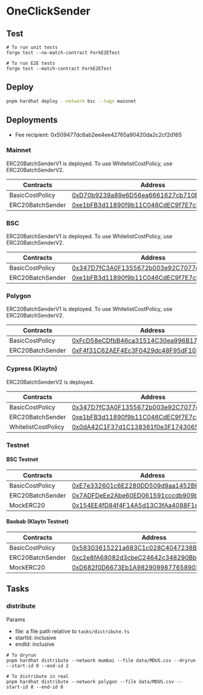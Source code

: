 # OneClickSender

## Test
```shell
# To run unit tests
forge test --no-match-contract ForkE2ETest

# To run E2E tests
forge test --match-contract ForkE2ETest
```

## Deploy
```sh
pnpm hardhat deploy --network bsc --tags mainnet
```

## Deployments

- Fee recipient: 0x509477dc6ab2ee4ee42765a90420da2c2cf2d165

### Mainnet
ERC20BatchSenderV1 is deployed. To use WhitelistCostPolicy, use ERC20BatchSenderV2.

| Contracts        | Address                                                                                                               |
|------------------|-----------------------------------------------------------------------------------------------------------------------|
| BasicCostPolicy  | [0xD70b9239a89e6D56ea6661627cb710B98FF100DA](https://etherscan.io/address/0xD70b9239a89e6D56ea6661627cb710B98FF100DA) |
| ERC20BatchSender | [0xe1bFB3d11890f9b11C046CdEC9f7E7cD7D472238](https://etherscan.io/address/0xe1bFB3d11890f9b11C046CdEC9f7E7cD7D472238) |

### BSC
ERC20BatchSenderV1 is deployed. To use WhitelistCostPolicy, use ERC20BatchSenderV2.

| Contracts        | Address                                                                                                              |
|------------------|----------------------------------------------------------------------------------------------------------------------|
| BasicCostPolicy  | [0x347D7fC3A0F1355672b003e92C7077e1FF1D3067](https://bscscan.com/address/0x347D7fC3A0F1355672b003e92C7077e1FF1D3067) |
| ERC20BatchSender | [0xe1bFB3d11890f9b11C046CdEC9f7E7cD7D472238](https://bscscan.com/address/0xe1bFB3d11890f9b11C046CdEC9f7E7cD7D472238) |

### Polygon
ERC20BatchSenderV1 is deployed. To use WhitelistCostPolicy, use ERC20BatchSenderV2.

| Contracts        | Address                                                                                                                  |
|------------------|--------------------------------------------------------------------------------------------------------------------------|
| BasicCostPolicy  | [0xFcD58eCDfbB46ca31514C30ea996B17AC21778b3](https://polygonscan.com/address/0xFcD58eCDfbB46ca31514C30ea996B17AC21778b3) |
| ERC20BatchSender | [0xF4f31C62AEF4Ec3F0429dc48F95dF10B1146F7D0](https://polygonscan.com/address/0xF4f31C62AEF4Ec3F0429dc48F95dF10B1146F7D0) |

### Cypress (Klaytn)
ERC20BatchSenderV2 is deployed.

| Contracts           | Address                                                                                                                  |
|---------------------|--------------------------------------------------------------------------------------------------------------------------|
| BasicCostPolicy     | [0x347D7fC3A0F1355672b003e92C7077e1FF1D3067](https://klaytnscope.com/account/0x347D7fC3A0F1355672b003e92C7077e1FF1D3067) |
| ERC20BatchSender    | [0xe1bFB3d11890f9b11C046CdEC9f7E7cD7D472238](https://klaytnscope.com/account/0xe1bFB3d11890f9b11C046CdEC9f7E7cD7D472238) |
| WhitelistCostPolicy | [0x0dA42C1F37d1C138361f0e3F1743065dC0399975](https://klaytnscope.com/account/0x0dA42C1F37d1C138361f0e3F1743065dC0399975) |


### Testnet
#### BSC Testnet

| Contracts        | Address                                                                                                                      |
|------------------|------------------------------------------------------------------------------------------------------------------------------|
| BasicCostPolicy  | [0xE7e332601c6E2280DD509d9aa1452B607889E1de](https://testnet.bscscan.com/address/0xE7e332601c6E2280DD509d9aa1452B607889E1de) |
| ERC20BatchSender | [0x7ADFDeEe2Abe60ED061591cccdb909b24aE650ce](https://testnet.bscscan.com/address/0x7ADFDeEe2Abe60ED061591cccdb909b24aE650ce) |
| MockERC20        | [0x154EE4fD84f4F14A5d13C3fAa4088F1eCf81a5Da](https://testnet.bscscan.com/address/0x154EE4fD84f4F14A5d13C3fAa4088F1eCf81a5Da) |

#### Baobab (Klaytn Testnet)

| Contracts        | Address                                                                                                                         |
|------------------|---------------------------------------------------------------------------------------------------------------------------------|
| BasicCostPolicy  | [0x58303615221a683C1c028C4047238B3aCDD97d9e](https://baobab.klaytnscope.com/account/0x58303615221a683C1c028C4047238B3aCDD97d9e) |
| ERC20BatchSender | [0xc2e8fA68082d3cbeC24642c348290Bb595133C2C](https://baobab.klaytnscope.com/account/0xc2e8fA68082d3cbeC24642c348290Bb595133C2C) |
| MockERC20        | [0xD682f0D6673Eb1A9829099877658902EFe5e90EE](https://baobab.klaytnscope.com/account/0xD682f0D6673Eb1A9829099877658902EFe5e90EE) |


## Tasks

### distribute

Params
- file: a file path relative to `tasks/distribute.ts`
- startId: inclusive
- endId: inclusive

```shell
# To dryrun
pnpm hardhat distribute --network mumbai --file data/MDUS.csv --dryrun --start-id 0 --end-id 2

# To distribute in real
pnpm hardhat distribute --network polygon --file data/MDUS.csv --start-id 0 --end-id 0
```
